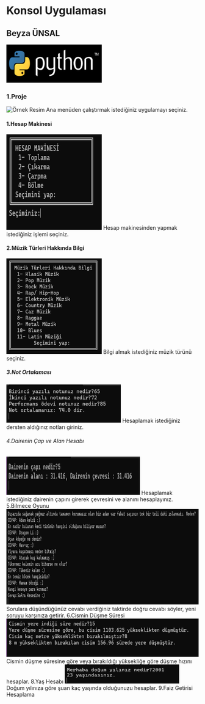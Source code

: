 # Konsol Uygulaması
## Beyza ÜNSAL
<img src="logo.png" width="250" height="100" alt="Örnek Resim"/>
<h3>1.Proje</h3>
<img src="ana menü.png" width="300" height="300" alt="Örnek Resim"/>
Ana menüden çalıştırmak istediğiniz uygulamayı seçiniz.
<h4>1.Hesap Makinesi</h4>
<img src="HESAP MAKİNESİ.png" width="250" height="250" alt="Örnek Resim"/>
Hesap makinesinden yapmak istediğiniz işlemi seçiniz.
<h4>2.Müzik Türleri Hakkında Bilgi</h4>
<img src="müzik türleri.png" width="250" height="250" alt="Örnek Resim"/>
Bilgi almak istediğiniz müzik türünü seçiniz.
<h5>3.Not Ortalaması</h5>
<img src="not ort.png" width="300" height="100" alt="Örnek Resim"/>
Hesaplamak istediğiniz dersten aldığınız notları giriniz.
<h6>4.Dairenin Çap ve Alan Hesabı</h6>
<img src="Dairenin çevresi ve alanı.png" width="350" height="100" alt="Örnek Resim"/>
Hesaplamak istediğiniz dairenin çapını girerek çevresini ve alanını hesaplayınız.
<h7>5.Bilmece Oyunu</h7>
<img src="bilmeceler .png" width="650" height="250" alt="Örnek Resim"/>
Sorulara düşündüğünüz cevabı verdiğiniz taktirde doğru cevabı söyler, yeni soruyu karşınıza getirir.
<h8>6.Cismin Düşme Süresi</h8>
<img src="cisim.png" width="650" height="100" alt="Örnek Resim"/>
Cismin düşme süresine göre veya bırakıldığı yüksekliğe göre düşme hızını hesaplar.
<h9>8.Yaş Hesabı</h9>
<img src="yaşhesabı.png" width="300" height="50" alt="Örnek Resim"/>
Doğum yılınıza göre şuan kaç yaşında olduğunuzu hesaplar.
<h9>9.Faiz Getirisi Hesaplama</h9>